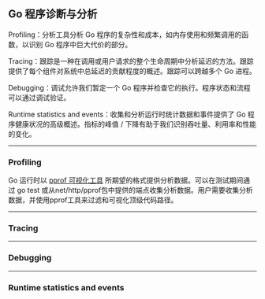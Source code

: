 ## Go 程序诊断与分析

Profiling：分析工具分析 Go 程序的复杂性和成本，如内存使用和频繁调用的函数，以识别 Go 程序中巨大代价的部分。

Tracing：跟踪是一种在调用或用户请求的整个生命周期中分析延迟的方法。跟踪提供了每个组件对系统中总延迟的贡献程度的概述。跟踪可以跨越多个 Go 进程。

Debugging：调试允许我们暂定一个 Go 程序并检查它的执行。程序状态和流程可以通过调试验证。

Runtime statistics and events：收集和分析运行时统计数据和事件提供了 Go 程序健康状况的高级概述。指标的峰值 / 下降有助于我们识别吞吐量、利用率和性能的变化。


---
### Profiling

Go 运行时以 [pprof 可视化工具](https://github.com/google/pprof/blob/master/doc/README.md) 所期望的格式提供分析数据。可以在测试期间通过 go test 或从net/http/pprof包中提供的端点收集分析数据。用户需要收集分析数据，并使用pprof工具来过滤和可视化顶级代码路径。



---
### Tracing



---
### Debugging


---
### Runtime statistics and events

